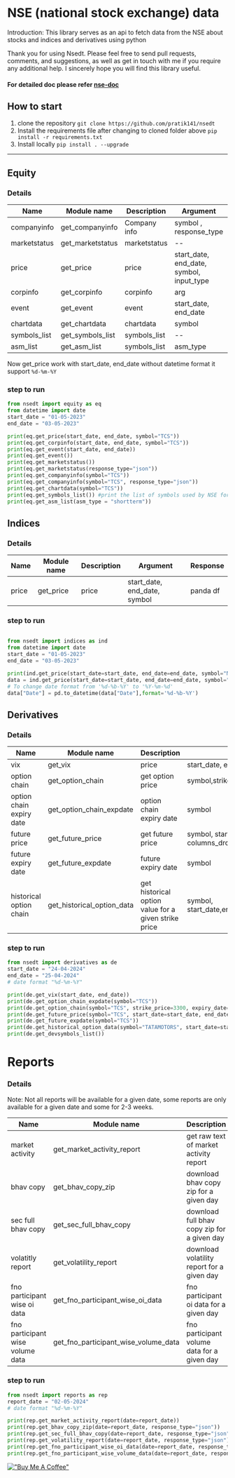 # NSE (national stock exchange) data

Introduction:
This library serves as an api to fetch data from the NSE about stocks and indices and derivatives using python

Thank you for using Nsedt. Please feel free to send pull requests, comments, and suggestions, as well as get in touch with me if you require any additional help. I sincerely hope you will find this library useful.

#### For detailed doc please refer [nse-doc](https://pratikanand.co.in/nsedt/html)

## How to start

1. clone the repository
   `git clone https://github.com/pratik141/nsedt`
2. Install the requirements file after changing to cloned folder above
   `pip install -r requirements.txt`
3. Install locally
   `pip install . --upgrade`

---

## Equity

### Details

| Name         | Module name      | Description  | Argument                                 | Response       |
| ------------ | ---------------- | ------------ | ---------------------------------------- | -------------- |
| companyinfo  | get_companyinfo  | Company info | symbol , response_type                   | json, panda df |
| marketstatus | get_marketstatus | marketstatus | --                                       | panda_df       |
| price        | get_price        | price        | start_date, end_date, symbol, input_type | json, panda df |
| corpinfo     | get_corpinfo     | corpinfo     | arg                                      |                |
| event        | get_event        | event        | start_date, end_date                     | panda df       |
| chartdata    | get_chartdata    | chartdata    | symbol                                   | panda df       |
| symbols_list | get_symbols_list | symbols_list | --                                       | json           |
| asm_list     | get_asm_list     | symbols_list | asm_type                                 | json           |

Now get_price work with start_date, end_date without datetime format it support `%d-%m-%Y`

### step to run

```py
from nsedt import equity as eq
from datetime import date
start_date = "01-05-2023"
end_date = "03-05-2023"

print(eq.get_price(start_date, end_date, symbol="TCS"))
print(eq.get_corpinfo(start_date, end_date, symbol="TCS"))
print(eq.get_event(start_date, end_date))
print(eq.get_event())
print(eq.get_marketstatus())
print(eq.get_marketstatus(response_type="json"))
print(eq.get_companyinfo(symbol="TCS"))
print(eq.get_companyinfo(symbol="TCS", response_type="json"))
print(eq.get_chartdata(symbol="TCS"))
print(eq.get_symbols_list()) #print the list of symbols used by NSE for equities
print(eq.get_asm_list(asm_type = "shortterm"))
```

## Indices

### Details

| Name  | Module name | Description | Argument                     | Response |
| ----- | ----------- | ----------- | ---------------------------- | -------- |
| price | get_price   | price       | start_date, end_date, symbol | panda df |

### step to run

```py

from nsedt import indices as ind
from datetime import date
start_date = "01-05-2023"
end_date = "03-05-2023"

print(ind.get_price(start_date=start_date, end_date=end_date, symbol="NIFTY 50"))
data = ind.get_price(start_date=start_date, end_date=end_date, symbol="NIFTY")
# To change date format from '%d-%b-%Y' to '%Y-%m-%d'
data["Date"] = pd.to_datetime(data["Date"],format='%d-%b-%Y')
```

## Derivatives

### Details

| Name                     | Module name                | Description                                          | Argument                                                                  | Response        |
| ------------------------ | -------------------------- | ---------------------------------------------------- | ------------------------------------------------------------------------- | --------------- |
| vix                      | get_vix                    | price                                                | start_date, end_date,columns_drop_list                                    | panda df        |
| option chain             | get_option_chain           | get option price                                     | symbol,strikePrice,expiryDate                                             | panda df        |
| option chain expiry date | get_option_chain_expdate   | option chain expiry date                             | symbol                                                                    | json            |
| future price             | get_future_price           | get future price                                     | symbol, start_date, end_date, expiryDate,response_type, columns_drop_list | panda df        |
| future expiry date       | get_future_expdate         | future expiry date                                   | symbol                                                                    | json            |
| historical option chain  | get_historical_option_data | get historical option value for a given strike price | symbol, start_date,end_date,option_type,strike_price,year,expiry_date     | json, pandas df |

### step to run

```py
from nsedt import derivatives as de
start_date = "24-04-2024"
end_date = "25-04-2024"
# date format "%d-%m-%Y"

print(de.get_vix(start_date, end_date))
print(de.get_option_chain_expdate(symbol="TCS"))
print(de.get_option_chain(symbol="TCS", strike_price=3300, expiry_date=report_date))
print(de.get_future_price(symbol="TCS", start_date=start_date, end_date=end_date))
print(de.get_future_expdate(symbol="TCS"))
print(de.get_historical_option_data(symbol="TATAMOTORS", start_date=start_date, end_date=end_date, option_type="CE", strike_price="1020", year="2024", expiry_date="30-May-2024"))
print(de.get_devsymbols_list())
```

# Reports

### Details

Note: Not all reports will be available for a given date, some reports are only available for a given date
and some for 2-3 weeks.

| Name                             | Module name                          | Description                                 | Argument            | Response          |
| -------------------------------- | ------------------------------------ | ------------------------------------------- | ------------------- | ----------------- |
| market activity                  | get_market_activity_report           | get raw text of market activity report      | date                | string            |
| bhav copy                        | get_bhav_copy_zip                    | download bhav copy zip for a given day      | date, response_type | json or pandas df |
| sec full bhav copy               | get_sec_full_bhav_copy               | download full bhav copy zip for a given day | date, response_type | json or pandas df |
| volatitly report                 | get_volatility_report                | download volatility report for a given day  | date, response_type | json or pandas df |
| fno participant wise oi data     | get_fno_participant_wise_oi_data     | fno participant oi data for a given day     | date, response_type | json or pandas df |
| fno participant wise volume data | get_fno_participant_wise_volume_data | fno participant volume data for a given day | date, response_type | json or pandas df |

### step to run

```py
from nsedt import reports as rep
report_date = "02-05-2024"
# date format "%d-%m-%Y"

print(rep.get_market_activity_report(date=report_date))
print(rep.get_bhav_copy_zip(date=report_date, response_type="json"))
print(rep.get_sec_full_bhav_copy(date=report_date, response_type="json"))
print(rep.get_volatility_report(date=report_date, response_type="json"))
print(rep.get_fno_participant_wise_oi_data(date=report_date, response_type="json"))
print(rep.get_fno_participant_wise_volume_data(date=report_date, response_type="json"))
```
[!["Buy Me A Coffee"](https://www.buymeacoffee.com/assets/img/custom_images/orange_img.png)](https://www.buymeacoffee.com/pratik.anand)

